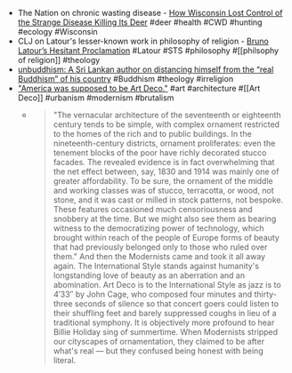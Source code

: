 - The Nation on chronic wasting disease - [How Wisconsin Lost Control of the Strange Disease Killing Its Deer](https://www.thenation.com/article/society/chronic-wasting-disease-wisconsin-deer-humans/) #deer #health #CWD #hunting #ecology #Wisconsin
- CLJ on Latour's lesser-known work in philosophy of religion - [Bruno Latour’s Hesitant Proclamation](https://churchlifejournal.nd.edu/articles/bruno-latours-hesitant-proclamation/) #Latour #STS #philosophy #[[philsophy of religion]] #theology
- [unbuddhism: A Sri Lankan author on distancing himself from the “real Buddhism” of his country](https://tricycle.org/article/unbuddhism-vajra-chandrasekera/) #Buddhism #theology #irreligion
- ["America was supposed to be Art Deco."](https://www.fashionablylatetakes.com/p/america-was-supposed-to-be-art-deco) #art #architecture #[[Art Deco]] #urbanism #modernism #brutalism
	- > "The vernacular architecture of the seventeenth or eighteenth century tends to be simple, with complex ornament restricted to the homes of the rich and to public buildings. In the nineteenth-century districts, ornament proliferates: even the tenement blocks of the poor have richly decorated stucco facades.
	  The revealed evidence is in fact overwhelming that the net effect between, say, 1830 and 1914 was mainly one of greater affordability. To be sure, the ornament of the middle and working classes was of stucco, terracotta, or wood, not stone, and it was cast or milled in stock patterns, not bespoke. These features occasioned much censoriousness and snobbery at the time. But we might also see them as bearing witness to the democratizing power of technology, which brought within reach of the people of Europe forms of beauty that had previously belonged only to those who ruled over them."
	  And then the Modernists came and took it all away again. The International Style stands against humanity's longstanding love of beauty as an aberration and an abomination. Art Deco is to the International Style as jazz is to 4′33″ by John Cage, who composed four minutes and thirty-three seconds of silence so that concert goers could listen to their shuffling feet and barely suppressed coughs in lieu of a traditional symphony. It is objectively more profound to hear Billie Holiday sing of summertime. When Modernists stripped our cityscapes of ornamentation, they claimed to be after what's real — but they confused being honest with being literal.